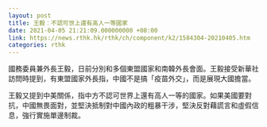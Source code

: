 ```yaml
---
layout: post
title: 王毅︰不認可世上還有高人一等國家
date: 2021-04-05 21:21:09.000000000 +08:00
link: https://news.rthk.hk/rthk/ch/component/k2/1584304-20210405.htm
categories: rthk
---
```


國務委員兼外長王毅，日前分別和多個東盟國家和南韓外長會面。王毅接受新華社訪問時提到，有東盟國家外長指，中國不是搞「疫苗外交」，而是展現大國擔當。

王毅又提到中美關係，指中方不認可世界上還有高人一等的國家。如果美國要對抗，中國無畏面對，並堅決抵制對中國內政的粗暴干涉，堅決反對藉謊言和虛假信息，強行實施單邊制裁。

